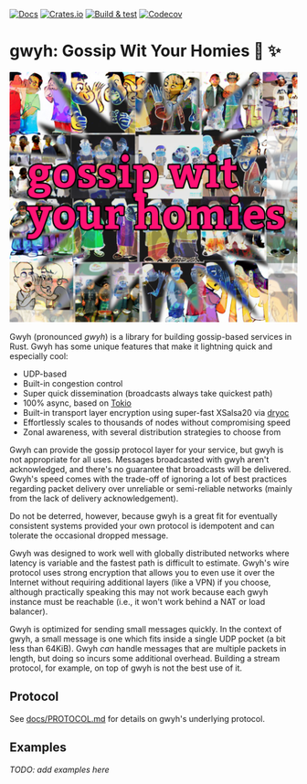 [![Docs](https://docs.rs/gwyh/badge.svg)](https://docs.rs/gwyh) [![Crates.io](https://img.shields.io/crates/v/gwyh)](https://crates.io/crates/gwyh) [![Build & test](https://github.com/brndnmtthws/gwyh/actions/workflows/build-and-test.yml/badge.svg)](https://github.com/brndnmtthws/gwyh/actions/workflows/build-and-test.yml) [![Codecov](https://img.shields.io/codecov/c/github/brndnmtthws/gwyh)](https://app.codecov.io/gh/brndnmtthws/gwyh/)

# gwyh: Gossip Wit Your Homies 💖 ✨

![Homies gossiping](homies.png)

Gwyh (pronounced _gwyh_) is a library for building gossip-based services in Rust. Gwyh has some unique features that make it lightning quick and especially cool:

* UDP-based
* Built-in congestion control
* Super quick dissemination (broadcasts always take quickest path)
* 100% async, based on [Tokio](https://tokio.rs/)
* Built-in transport layer encryption using super-fast XSalsa20 via [dryoc](https://crates.io/crates/dryoc)
* Effortlessly scales to thousands of nodes without compromising speed
* Zonal awareness, with several distribution strategies to choose from

Gwyh can provide the gossip protocol layer for your service, but gwyh is not
appropriate for all uses. Messages broadcasted with gwyh aren't acknowledged,
and there's no guarantee that broadcasts will be delivered. Gwyh's speed comes
with the trade-off of ignoring a lot of best practices regarding packet delivery
over unreliable or semi-reliable networks (mainly from the lack of delivery
acknowledgement).

Do not be deterred, however, because gwyh is a great fit for eventually
consistent systems provided your own protocol is idempotent and can tolerate the
occasional dropped message.

Gwyh was designed to work well with globally distributed networks where latency
is variable and the fastest path is difficult to estimate. Gwyh's wire protocol
uses strong encryption that allows you to even use it over the Internet without
requiring additional layers (like a VPN) if you choose, although practically
speaking this may not work because each gwyh instance must be reachable (i.e.,
it won't work behind a NAT or load balancer).

Gwyh is optimized for sending small messages quickly. In the context of gwyh, a
small message is one which fits inside a single UDP pocket (a bit less than
64KiB).  Gwyh _can_ handle messages that are multiple packets in length, but
doing so incurs some additional overhead. Building a stream protocol, for
example, on top of gwyh is not the best use of it.

## Protocol

See [docs/PROTOCOL.md](docs/PROTOCOL.md) for details on gwyh's underlying protocol.

## Examples

_TODO: add examples here_

